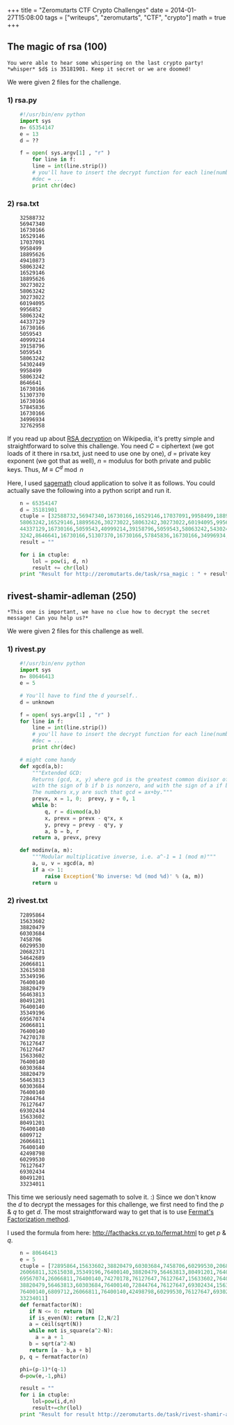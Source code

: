 +++
title = "Zeromutarts CTF Crypto Challenges"
date = 2014-01-27T15:08:00
tags = ["writeups", "zeromutarts", "CTF", "crypto"]
math = true
+++

## The magic of rsa (100) 

    You were able to hear some whispering on the last crypto party!
    *whisper* $d$ is 35181901. Keep it secret or we are doomed!


We were given 2 files for the challenge.

### 1) rsa.py

```python
    #!/usr/bin/env python
    import sys
    n= 65354147
    e = 13
    d = ??

    f = open( sys.argv[1] , "r" )
        for line in f: 
        line = int(line.strip())
        # you'll have to insert the decrypt function for each line(number) here!
        #dec = ...
        print chr(dec)
```

### 2) rsa.txt
```text
    32588732
    56947340
    16730166
    16529146
    17037091
    9958499
    18895626
    49410873
    58063242
    16529146
    18895626
    30273022
    58063242
    30273022
    60194095
    9956852
    58063242
    44337129
    16730166
    5059543
    40999214
    39158796
    5059543
    58063242
    54302449
    9958499
    58063242
    8646641
    16730166
    51307370
    16730166
    57845836
    16730166
    34996934
    32762958
```

If you read up about [RSA decryption](https://en.wikipedia.org/wiki/RSA_%28cryptosystem%29#Decryption) on Wikipedia, it's pretty
simple and straightforward to solve this challenge. You need $C$ =
ciphertext (we got loads of it there in rsa.txt, just need to use one by
one), $d$ = private key exponent (we got that as well), $n$ = modulus for
both private and public keys. Thus, $M \equiv C^{d} \bmod n$

Here, I used [sagemath](https://cloud.sagemath.com) cloud application to solve it as follows. You could actually save the following into a python script and run it.

```python
    n = 65354147
    d = 35181901
    ctuple = [32588732,56947340,16730166,16529146,17037091,9958499,18895626,49410873,
    58063242,16529146,18895626,30273022,58063242,30273022,60194095,9956852,58063242,
    44337129,16730166,5059543,40999214,39158796,5059543,58063242,54302449,9958499,5806
    3242,8646641,16730166,51307370,16730166,57845836,16730166,34996934,32762958]
    result = ""

    for i in ctuple:
        lol = pow(i, d, n)
        result += chr(lol)
    print "Result for http://zeromutarts.de/task/rsa_magic : " + result
```

## rivest-shamir-adleman (250)

    *This one is important, we have no clue how to decrypt the secret message! Can you help us?*

We were given 2 files for this challenge as well.


### 1) rivest.py

```python
    #!/usr/bin/env python
    import sys
    n= 80646413
    e = 5

    # You'll have to find the d yourself..
    d = unknown

    f = open( sys.argv[1] , "r" )
    for line in f: 
        line = int(line.strip())
        # you'll have to insert the decrypt function for each line(number) here!
        #dec = ...
        print chr(dec)

    # might come handy
    def xgcd(a,b):
        """Extended GCD:
        Returns (gcd, x, y) where gcd is the greatest common divisor of a and b
        with the sign of b if b is nonzero, and with the sign of a if b is 0.
        The numbers x,y are such that gcd = ax+by."""
        prevx, x = 1, 0;  prevy, y = 0, 1
        while b:
            q, r = divmod(a,b)
            x, prevx = prevx - q*x, x
            y, prevy = prevy - q*y, y
            a, b = b, r
        return a, prevx, prevy

    def modinv(a, m):
        """Modular multiplicative inverse, i.e. a^-1 = 1 (mod m)"""
        a, u, v = xgcd(a, m)
        if a <> 1:
            raise Exception('No inverse: %d (mod %d)' % (a, m))
        return u
```

### 2) rivest.txt
```text
    72895864
    15633602
    38820479
    60303684
    7458706
    60299530
    20682371
    54642689
    26066811
    32615038
    35349196
    76400140
    38820479
    56463813
    80491201
    76400140
    35349196
    69567074
    26066811
    76400140
    74270178
    76127647
    76127647
    15633602
    76400140
    60303684
    38820479
    56463813
    60303684
    76400140
    72844764
    76127647
    69302434
    15633602
    80491201
    76400140
    6809712
    26066811
    76400140
    42498798
    60299530
    76127647
    69302434
    80491201
    33234011
```
This time we seriously need sagemath to solve it. :) Since we don't know the $d$ to decrypt the messages for this challenge, we first need to
find the $p$ & $q$ to get $d$. The most straightforward way to get that is to
use [Fermat's Factorization method](https://en.wikipedia.org/wiki/Fermat%27s_factorization_method).

I used the formula from here: http://facthacks.cr.yp.to/fermat.html to
get $p$ & $q$.

```python
    n = 80646413
    e = 5
    ctuple = [72895864,15633602,38820479,60303684,7458706,60299530,20682371,54642689,
    26066811,32615038,35349196,76400140,38820479,56463813,80491201,76400140,35349196,
    69567074,26066811,76400140,74270178,76127647,76127647,15633602,76400140,60303684,
    38820479,56463813,60303684,76400140,72844764,76127647,69302434,15633602,80491201,
    76400140,6809712,26066811,76400140,42498798,60299530,76127647,69302434,80491201,
    33234011]
    def fermatfactor(N):
       if N <= 0: return [N]
       if is_even(N): return [2,N/2]
       a = ceil(sqrt(N))
       while not is_square(a^2-N):
         a = a + 1
       b = sqrt(a^2-N)
       return [a - b,a + b]
    p, q = fermatfactor(n)

    phi=(p-1)*(q-1)
    d=pow(e,-1,phi)

    result = ""
    for i in ctuple:
        lol=pow(i,d,n)
        result+=chr(lol)
    print "Result for result http://zeromutarts.de/task/rivest-shamir-adleman : " + result
```
